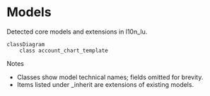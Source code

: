 # Models

Detected core models and extensions in l10n_lu.

```mermaid
classDiagram
    class account_chart_template
```

Notes
- Classes show model technical names; fields omitted for brevity.
- Items listed under _inherit are extensions of existing models.
